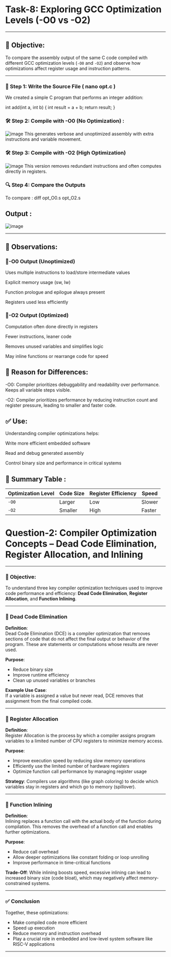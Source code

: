 # Task-8: Exploring GCC Optimization Levels (-O0 vs -O2)

---

## 🎯 Objective:
To compare the assembly output of the same C code compiled with different GCC optimization levels (`-O0` and `-O2`) and observe how optimizations affect register usage and instruction patterns.

---

### 📁 Step 1: Write the Source File ( nano opt.c ) 

We created a simple C program that performs an integer addition:

int add(int a, int b) {
    int result = a + b;
    return result;
}

### 🛠️ Step 2: Compile with -O0 (No Optimization) : 
![image](https://github.com/user-attachments/assets/d6f171fd-4523-4e7b-8cc2-e6d80e91867f)
This generates verbose and unoptimized assembly with extra instructions and variable movement.

### 🛠️ Step 3: Compile with -O2 (High Optimization)
![image](https://github.com/user-attachments/assets/984083ae-c442-456d-bf99-f874fb627170)
This version removes redundant instructions and often computes directly in registers.

### 🔍 Step 4: Compare the Outputs
To compare : diff opt_O0.s opt_O2.s

## Output : 

![image](https://github.com/user-attachments/assets/76049a0b-1b49-41f1-b34f-12648744556c)

----

## 🧠 Observations:

### 🔹-O0 Output (Unoptimized)
Uses multiple instructions to load/store intermediate values

Explicit memory usage (sw, lw)

Function prologue and epilogue always present

Registers used less efficiently

### 🔹-O2 Output (Optimized)
Computation often done directly in registers

Fewer instructions, leaner code

Removes unused variables and simplifies logic

May inline functions or rearrange code for speed

## 🧩 Reason for Differences:
-O0: Compiler prioritizes debuggability and readability over performance. Keeps all variable steps visible.

-O2: Compiler prioritizes performance by reducing instruction count and register pressure, leading to smaller and faster code.

## ✅ Use:
Understanding compiler optimizations helps:

Write more efficient embedded software

Read and debug generated assembly

Control binary size and performance in critical systems

## 🧱 Summary Table : 
| Optimization Level | Code Size | Register Efficiency | Speed  |
| ------------------ | --------- | ------------------- | ------ |
| `-O0`              | Larger    | Low                 | Slower |
| `-O2`              | Smaller   | High                | Faster |





# Question-2: Compiler Optimization Concepts – Dead Code Elimination, Register Allocation, and Inlining

---

### 🎯 Objective:
To understand three key compiler optimization techniques used to improve code performance and efficiency: **Dead Code Elimination**, **Register Allocation**, and **Function Inlining**.

---

### 🧠 Dead Code Elimination

**Definition**:  
Dead Code Elimination (DCE) is a compiler optimization that removes sections of code that do not affect the final output or behavior of the program. These are statements or computations whose results are never used.

**Purpose**:
- Reduce binary size
- Improve runtime efficiency
- Clean up unused variables or branches

**Example Use Case**:  
If a variable is assigned a value but never read, DCE removes that assignment from the final compiled code.

---

### 🧠 Register Allocation

**Definition**:  
Register Allocation is the process by which a compiler assigns program variables to a limited number of CPU registers to minimize memory access.

**Purpose**:
- Improve execution speed by reducing slow memory operations
- Efficiently use the limited number of hardware registers
- Optimize function call performance by managing register usage

**Strategy**:
Compilers use algorithms (like graph coloring) to decide which variables stay in registers and which go to memory (spillover).

---

### 🧠 Function Inlining

**Definition**:  
Inlining replaces a function call with the actual body of the function during compilation. This removes the overhead of a function call and enables further optimizations.

**Purpose**:
- Reduce call overhead
- Allow deeper optimizations like constant folding or loop unrolling
- Improve performance in time-critical functions

**Trade-Off**:
While inlining boosts speed, excessive inlining can lead to increased binary size (code bloat), which may negatively affect memory-constrained systems.

---

### ✅ Conclusion

Together, these optimizations:
- Make compiled code more efficient
- Speed up execution
- Reduce memory and instruction overhead
- Play a crucial role in embedded and low-level system software like RISC-V applications

---






